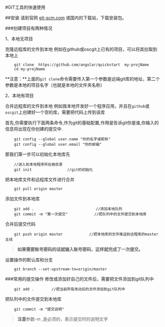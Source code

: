 #GIT工具的快速使用

##安装 请到官网 [git-scm.com](http://git-scm.com/) 或国内的下载站，下载安装包。

###创建项目有两种情况

1、本地无项目

克隆远程库的文件到本地 例如在github或oscgit上已有的项目，可以将其拉取到本地上
```text
    git clone  https://github.com/angular/quickstart  my-projName
    cd my-projName
```
**注意：**上面的`git clone`命令需要传入第一个参数是远端git库的地址，第二个参数是本地的项目名字（也就是本地的文件夹名称）

2、本地有项目

合并远程库的文件到本地 例如我本地开发好一个程序应用，并且在`github`或`oscgit`上创建好一个空的库，需要把代码上传到该库

首先,你需要执行下面两条命令,作为git的基础配置,作用是告诉git你是谁,你输入的信息将出现在你创建的提交中.
```text
    git config --global user.name "你的名字或昵称"
    git config --global user.email "你的邮箱"
```
那我们第一步可以初始化本地库先
```text
    //进入到本地程序所在根目录
    git init                //git的初始化
```
把本地库文件和远程库文件进行合并
```text
    git pull origin master
```
添加文件到本地库
```text
    git add .                            //添加本地队列
    git commit -m "第一次提交"            //把队列中的文件提交到本地库
```
合并后提交代码  
```text
    git push origin master            //把本地库的文件推送到远程库的master主线
```
>**如果需要账号密码的话就输入账号密码，这样就完成了一次提交。**

设置操作的默认库和分支
```text
    git branch --set-upstream-to=origin/master
```
###常用的提交操作
修改或添加好自己的文件后，需要把文件添加到git队列中
```text
    git add .        //把当前所有改动后的文件添加到git队列中    
```
把队列中的文件提交到本地库
```text
    git commit -m "提交说明"
```
> **注意**参数-m ,是必须的，表示提交时的说明文字
